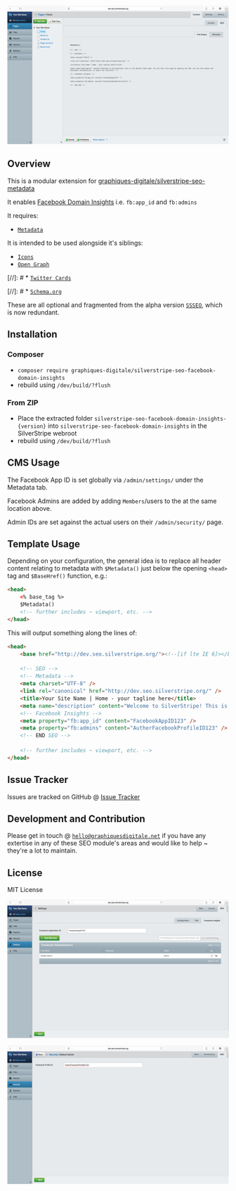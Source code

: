 ![Screenshot](screenshot-1.png)

## Overview ##

This is a modular extension for [graphiques-digitale/silverstripe-seo-metadata](https://github.com/Graphiques-Digitale/silverstripe-seo-metadata)

It enables [Facebook Domain Insights](https://developers.facebook.com/docs/platforminsights/domains) i.e. `fb:app_id` and `fb:admins`

It requires:
* [`Metadata`](https://github.com/Graphiques-Digitale/silverstripe-seo-metadata)

It is intended to be used alongside it's siblings:
* [`Icons`](https://github.com/Graphiques-Digitale/silverstripe-seo-icons)
* [`Open Graph`](https://github.com/Graphiques-Digitale/silverstripe-seo-open-graph)

[//]: # * [`Twitter Cards`](https://github.com/Graphiques-Digitale/silverstripe-seo-twitter-cards)

[//]: # * [`Schema.org`](https://github.com/Graphiques-Digitale/silverstripe-seo-schema-dot-org)

These are all optional and fragmented from the alpha version [`SSSEO`](https://github.com/Graphiques-Digitale/SSSEO), which is now redundant.

## Installation ##

### Composer ###

* `composer require graphiques-digitale/silverstripe-seo-facebook-domain-insights`
* rebuild using `/dev/build/?flush`

### From ZIP ###

* Place the extracted folder `silverstripe-seo-facebook-domain-insights-{version}` into `silverstripe-seo-facebook-domain-insights` in the SilverStripe webroot
* rebuild using `/dev/build/?flush`

## CMS Usage ##

The Facebook App ID is set globally via `/admin/settings/` under the Metadata tab.

Facebook Admins are added by adding `Members`/users to the at the same location above.

Admin IDs are set against the actual users on their `/admin/security/` page.

## Template Usage ##

Depending on your configuration, the general idea is to replace all header content relating to metadata with `$Metadata()` just below the opening `<head>` tag and `$BaseHref()` function, e.g.:

```html
<head>
    <% base_tag %>
    $Metadata()
    <!-- further includes ~ viewport, etc. -->
</head>
```

This will output something along the lines of:

```html
<head>
    <base href="http://dev.seo.silverstripe.org/"><!--[if lte IE 6]></base><![endif]-->

    <!-- SEO -->
    <!-- Metadata -->
    <meta charset="UTF-8" />
    <link rel="canonical" href="http://dev.seo.silverstripe.org/" />
    <title>Your Site Name | Home - your tagline here</title>
    <meta name="description" content="Welcome to SilverStripe! This is the default home page. You can edit this page by opening the CMS. You can now access the developer documentation, or begin the tutorials." />
    <!-- Facebook Insights -->
    <meta property="fb:app_id" content="FacebookAppID123" />
    <meta property="fb:admins" content="AuthorFacebookProfileID123" />
    <!-- END SEO -->

    <!-- further includes ~ viewport, etc. -->
</head>
```

## Issue Tracker ##

Issues are tracked on GitHub @ [Issue Tracker](https://github.com/Graphiques-Digitale/silverstripe-seo-facebook-domain-insights/issues)

## Development and Contribution ##

Please get in touch @ [`hello@graphiquesdigitale.net`](mailto:hello@graphiquesdigitale.net) if you have any extertise in any of these SEO module's areas and would like to help ~ they're a lot to maintain.

## License ##

MIT License

![Screenshot](screenshot-2.png)

![Screenshot](screenshot-3.png)


[1]: https://www.iacquire.com/blog/18-meta-tags-every-webpage-should-have-in-2013
[2]: http://www.silverstripe.org/blog/5-tips-for-seo-with-silverstripe-3-/
[3]: http://moz.com/learn/seo/title-tag
[4]: https://github.com/audreyr/favicon-cheat-sheet
[5]: http://www.jonathantneal.com/blog/understand-the-favicon/
[6]: http://blogs.msdn.com/b/ie/archive/2012/06/08/high-quality-visuals-for-pinned-sites-in-windows-8.aspx
[7]: https://developers.facebook.com/docs/platforminsights/domains
[8]: http://ogp.me
[9]: https://dev.twitter.com/cards/overview
[10]: https://developers.google.com/+/web/snippet/
[11]: https://mathiasbynens.be/notes/touch-icons

